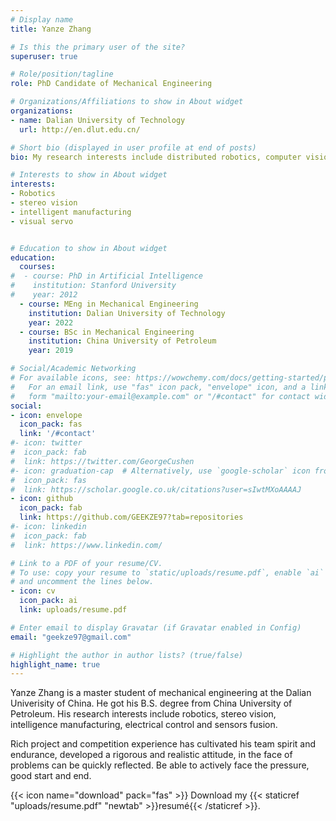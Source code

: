 ```yaml
---
# Display name
title: Yanze Zhang

# Is this the primary user of the site?
superuser: true

# Role/position/tagline
role: PhD Candidate of Mechanical Engineering

# Organizations/Affiliations to show in About widget
organizations:
- name: Dalian University of Technology
  url: http://en.dlut.edu.cn/

# Short bio (displayed in user profile at end of posts)
bio: My research interests include distributed robotics, computer vision, mobile computing, intelligent manufacturing and electrical controlling.

# Interests to show in About widget
interests:
- Robotics
- stereo vision 
- intelligent manufacturing
- visual servo


# Education to show in About widget
education:
  courses:
#  - course: PhD in Artificial Intelligence
#    institution: Stanford University
#    year: 2012
  - course: MEng in Mechanical Engineering
    institution: Dalian University of Technology
    year: 2022
  - course: BSc in Mechanical Engineering
    institution: China University of Petroleum
    year: 2019

# Social/Academic Networking
# For available icons, see: https://wowchemy.com/docs/getting-started/page-builder/#icons
#   For an email link, use "fas" icon pack, "envelope" icon, and a link in the
#   form "mailto:your-email@example.com" or "/#contact" for contact widget.
social:
- icon: envelope
  icon_pack: fas
  link: '/#contact'
#- icon: twitter
#  icon_pack: fab
#  link: https://twitter.com/GeorgeCushen
#- icon: graduation-cap  # Alternatively, use `google-scholar` icon from `ai` icon pack
#  icon_pack: fas
#  link: https://scholar.google.co.uk/citations?user=sIwtMXoAAAAJ
- icon: github
  icon_pack: fab
  link: https://github.com/GEEKZE97?tab=repositories
#- icon: linkedin
#  icon_pack: fab
#  link: https://www.linkedin.com/

# Link to a PDF of your resume/CV.
# To use: copy your resume to `static/uploads/resume.pdf`, enable `ai` icons in `params.toml`, 
# and uncomment the lines below.
- icon: cv
  icon_pack: ai
  link: uploads/resume.pdf

# Enter email to display Gravatar (if Gravatar enabled in Config)
email: "geekze97@gmail.com"

# Highlight the author in author lists? (true/false)
highlight_name: true
---
```


Yanze Zhang is a master student of mechanical engineering at the Dalian Univerisity of China. He got his B.S. degree from China University of Petroleum. His research interests include robotics, stereo vision, intelligence manufacturing, electrical control and sensors fusion. 

Rich project and competition experience has cultivated his team spirit and endurance, developed a rigorous and realistic attitude, in the face of problems can be quickly reflected. Be able to actively face the pressure, good start and end.


{{< icon name="download" pack="fas" >}} Download my {{< staticref "uploads/resume.pdf" "newtab" >}}resumé{{< /staticref >}}.
